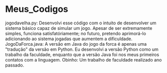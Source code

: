 # Meus_Codigos
jogodavelha.py: Desenvolvi esse código com o intuito de desenvolver um sistema básico capaz de simular um jogo. Apesar de ser extremamente simples, funciona satisfatóriamente; no futuro, pretendo aprimorá-lo adicionando ao sistema jogadas que aumentem a dificuldade.
JogoDaForca.java: A versão em Java do jogo da forca é apenas uma "tradução" da versão em Python. Eu desenvolvi a versão Python como um trabalho da faculdade, enquanto que a versão Java foi nos meus primeiros contatos com a linguagem.
Obinho: Um trabalho de faculdade realizado ano passado.
